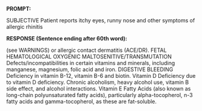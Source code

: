**PROMPT:**

SUBJECTIVE Patient reports itchy eyes, runny nose and other symptoms of allergic rhinitis

**RESPONSE (Sentence ending after 60th word):**

(see WARNINGS) or allergic contact dermatitis (ACE/DR). FETAL HEMATOLOGICAL OXYGENIC MALTOSENITIVE/TRANSMUTATION Defects/incompatibilities in certain vitamins and minerals, including manganese, magnesium, folic acid and iron. DIGESTIVE BLEEDING Deficiency in vitamin B-12, vitamin B-6 and biotin. Vitamin D Deficiency due to vitamin D deficiency. Chronic alcoholism, heavy alcohol use, vitamin B side effect, and alcohol interactions. Vitamin E Fatty Acids (also known as long-chain polyunsaturated fatty acids), particularly alpha-tocopherol, n-3 fatty acids and gamma-tocopherol, as these are fat-soluble. 